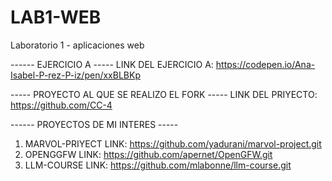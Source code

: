 # LAB1-WEB
Laboratorio 1 - aplicaciones web

------ EJERCICIO A -----
LINK DEL EJERCICIO A: https://codepen.io/Ana-Isabel-P-rez-P-iz/pen/xxBLBKp

----- PROYECTO AL QUE SE REALIZO EL FORK -----
LINK DEL PRIYECTO: https://github.com/CC-4

------ PROYECTOS DE MI INTERES -----
1. MARVOL-PRIYECT LINK: https://github.com/yadurani/marvol-project.git
2. OPENGGFW LINK: https://github.com/apernet/OpenGFW.git
3. LLM-COURSE LINK: https://github.com/mlabonne/llm-course.git

